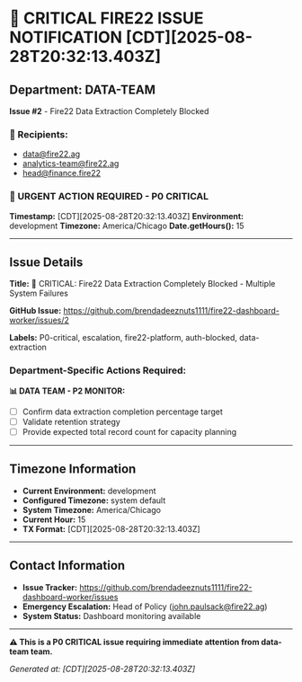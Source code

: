 # 🚨 CRITICAL FIRE22 ISSUE NOTIFICATION [CDT][2025-08-28T20:32:13.403Z]

## Department: DATA-TEAM
**Issue #2** - Fire22 Data Extraction Completely Blocked

### 📧 Recipients:
- data@fire22.ag
- analytics-team@fire22.ag
- head@finance.fire22

### 🚨 URGENT ACTION REQUIRED - P0 CRITICAL

**Timestamp:** [CDT][2025-08-28T20:32:13.403Z]
**Environment:** development
**Timezone:** America/Chicago
**Date.getHours():** 15

---

## Issue Details

**Title:** 🚨 CRITICAL: Fire22 Data Extraction Completely Blocked - Multiple System Failures

**GitHub Issue:** https://github.com/brendadeeznuts1111/fire22-dashboard-worker/issues/2

**Labels:** P0-critical, escalation, fire22-platform, auth-blocked, data-extraction

### Department-Specific Actions Required:


**📊 DATA TEAM - P2 MONITOR:**
- [ ] Confirm data extraction completion percentage target
- [ ] Validate retention strategy
- [ ] Provide expected total record count for capacity planning

---

## Timezone Information

- **Current Environment:** development
- **Configured Timezone:** system default
- **System Timezone:** America/Chicago
- **Current Hour:** 15
- **TX Format:** [CDT][2025-08-28T20:32:13.403Z]

---

## Contact Information

- **Issue Tracker:** https://github.com/brendadeeznuts1111/fire22-dashboard-worker/issues
- **Emergency Escalation:** Head of Policy (john.paulsack@fire22.ag)
- **System Status:** Dashboard monitoring available

---

**⚠️ This is a P0 CRITICAL issue requiring immediate attention from data-team team.**

*Generated at: [CDT][2025-08-28T20:32:13.403Z]*
